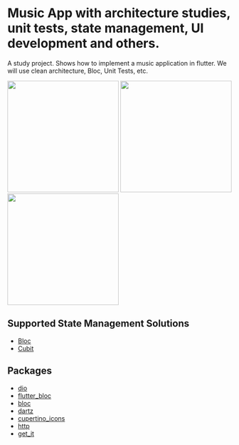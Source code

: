 # Music App with architecture studies, unit tests, state management, UI development and others.

A study project. Shows how to implement a music application in flutter. We will use clean architecture, Bloc, Unit Tests, etc.

<p float="left">
  <img src="https://github.com/Maltinhoo/music-app-clean-architecture/assets/64161824/cd679c2e-7306-4388-afb0-feccbe5d7656" width="250" />
  <img src="https://github.com/Maltinhoo/music-app-clean-architecture/assets/64161824/14f8b285-2e16-4727-98f6-712703940f24" width="250" />
  <img src="https://github.com/Maltinhoo/music-app-clean-architecture/assets/64161824/a5a40d1f-c484-4922-bdab-0821304ae262" width="250" />
</p>

## Supported State Management Solutions

- [Bloc](https://pub.dev/packages/bloc)
- [Cubit](https://pub.dev/packages/flutter_bloc)

## Packages

- [dio](https://pub.dev/packages/dio)
- [flutter_bloc](https://pub.dev/packages/flutter_bloc)
- [bloc](https://pub.dev/packages/bloc)
- [dartz](https://pub.dev/packages/dartz)
- [cupertino_icons](https://pub.dev/packages/cupertino_icons)
- [http](https://pub.dev/packages/http)
- [get_it](https://pub.dev/packages/get_it)
